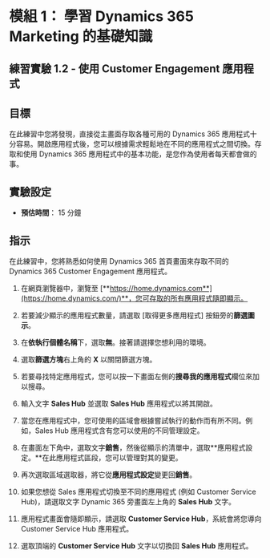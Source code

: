 ﻿---
lab:
    title: '實驗 1.2： 使用 Customer Engagement 應用程式'
    module: '模組 1： 瞭解 Dynamics 365 Marketing 的基礎知識'
---

模組 1： 學習 Dynamics 365 Marketing 的基礎知識
========================

## 練習實驗 1.2 - 使用 Customer Engagement 應用程式 

## 目標

在此練習中您將發現，直接從主畫面存取各種可用的 Dynamics 365 應用程式十分容易。開啟應用程式後，您可以根據需求輕鬆地在不同的應用程式之間切換。存取和使用 Dynamics 365 應用程式中的基本功能，是您作為使用者每天都會做的事。


## 實驗設定

  - **預估時間**： 15 分鐘

## 指示

在此練習中，您將熟悉如何使用 Dynamics 365 首頁畫面來存取不同的 Dynamics 365 Customer Engagement 應用程式。 

1. 在網頁瀏覽器中，瀏覽至 [**https://home.dynamics.com**](https://home.dynamics.com/)**，您可存取的所有應用程式隨即顯示。 

2. 若要減少顯示的應用程式數量，請選取 [取得更多應用程式] 按鈕旁的**篩選圖示**。 

3. 在**依執行個體名稱**下，選取**無**。接著請選擇您想利用的環境。 

4. 選取**篩選方塊**右上角的 **X** 以關閉篩選方塊。 

5. 若要尋找特定應用程式，您可以按一下畫面左側的**搜尋我的應用程式**欄位來加以搜尋。 

6. 輸入文字 **Sales Hub** 並選取 **Sales Hub** 應用程式以將其開啟。 

7. 當您在應用程式中，您可使用的區域會根據嘗試執行的動作而有所不同。例如，Sales Hub 應用程式含有您可以使用的不同管理設定。 

8. 在畫面左下角中，選取文字**銷售**，然後從顯示的清單中，選取**應用程式設定。**在此應用程式區段，您可以管理對其的變更。 

9. 再次選取區域選取器，將它從**應用程式設定**變更回**銷售**。

10. 如果您想從 Sales 應用程式切換至不同的應用程式 (例如 Customer Service Hub)，請選取文字 Dynamic 365 旁畫面左上角的 **Sales Hub** 文字。 

11. 應用程式畫面會隨即顯示，請選取 **Customer Service Hub**，系統會將您導向 Customer Service Hub 應用程式。 

12. 選取頂端的 **Customer Service Hub** 文字以切換回 **Sales Hub** 應用程式。 
